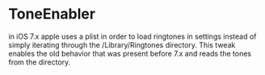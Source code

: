 ToneEnabler
===========

in iOS 7.x apple uses a plist in order to load ringtones in settings instead of simply iterating through the /Library/Ringtones directory. This tweak enables the old behavior that was present before 7.x and reads the tones from the directory.
